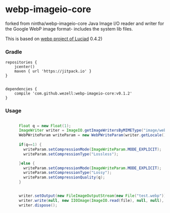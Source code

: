 # webp-imageio-core
forked from nintha/webp-imageio-core
Java Image I/O reader and writer for the Google WebP image format-  includes the system lib files.

This is based on [webp project of Luciad](https://bitbucket.org/luciad/webp-imageio) 0.4.2) 

### Gradle 


```
repositories {
    jcenter()
    maven { url 'https://jitpack.io' }
}


dependencies {
    compile 'com.github.wezell:webp-imageio-core:v0.1.2'
}
```

### Usage

```java

      Float q = new Float(1);
      ImageWriter writer = ImageIO.getImageWritersByMIMEType("image/webp").next();
      WebPWriteParam writeParam = new WebPWriteParam(writer.getLocale());
      
      if(q==1) {
        writeParam.setCompressionMode(ImageWriteParam.MODE_EXPLICIT);
        writeParam.setCompressionType("Lossless");

      }else {
        writeParam.setCompressionMode(ImageWriteParam.MODE_EXPLICIT);
        writeParam.setCompressionType("Lossy");
        writeParam.setCompressionQuality(q);
      }


      writer.setOutput(new FileImageOutputStream(new File("test.webp")));
      writer.write(null, new IIOImage(ImageIO.read(file), null, null), writeParam);
      writer.dispose();
```

